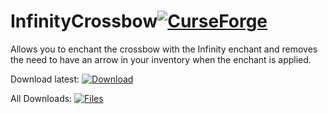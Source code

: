 # InfinityCrossbow[![CurseForge](http://cf.way2muchnoise.eu/full_557926_downloads.svg)](https://minecraft.curseforge.com/projects/557926 "CurseForge")
 Allows you to enchant the crossbow with the Infinity enchant and removes the need to have an arrow in your inventory when the enchant is applied.

Download latest:
[![Download](https://curse.nikky.moe/api/img/557926?logo)](https://curse.nikky.moe/api/url/557926 "Download latest File from CurseForge")

All Downloads:
[![Files](https://curse.nikky.moe/api/img/557926/files?logo)](https://minecraft.curseforge.com/projects/557926/files "See all Files on CurseForge")
